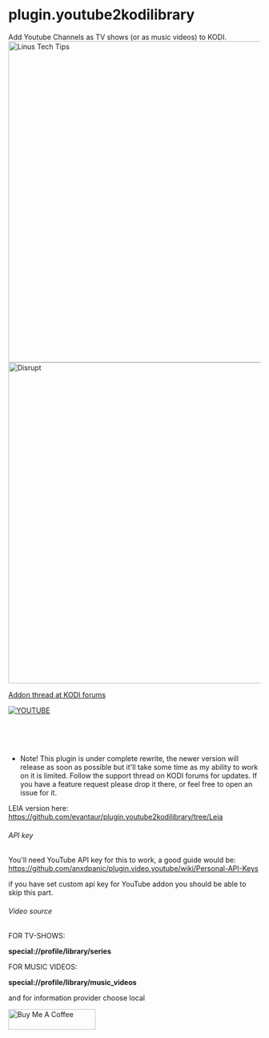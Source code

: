 # plugin.youtube2kodilibrary
Add Youtube Channels as TV shows (or as music videos) to KODI.
<img src="https://user-images.githubusercontent.com/23665282/139370255-155e06b9-74ec-449d-b9fe-38a442a8c9f3.png" alt="Linus Tech Tips" width=640>
<img src="https://user-images.githubusercontent.com/23665282/139370245-ec2b44d7-648c-4ee8-8058-2c2b10428418.png" alt="Disrupt" width=640>

<a href="https://forum.kodi.tv/showthread.php?tid=354748">Addon thread at KODI forums</a>

[![YOUTUBE](https://img.youtube.com/vi/nr1DuCJD4lQ/0.jpg)](https://www.youtube.com/watch?v=nr1DuCJD4lQ)


<br/><br/><br/>
* Note! This plugin is under complete rewrite, the newer version will release as soon as possible but it'll take some time as my ability to work on it is limited. Follow the support thread on KODI forums for updates. If you have a feature request please drop it there, or feel free to open an issue for it.

LEIA version here:
https://github.com/evantaur/plugin.youtube2kodilibrary/tree/Leia

###### API key

You'll need YouTube API key for this to work, a good guide would be:
https://github.com/anxdpanic/plugin.video.youtube/wiki/Personal-API-Keys

if you have set custom api key for YouTube addon you should be able to skip this part.

###### Video source
FOR TV-SHOWS:

**special://profile/library/series**

FOR MUSIC VIDEOS:

**special://profile/library/music_videos**

and for information provider choose local

<a href="https://www.buymeacoffee.com/evantaur" target="_blank"><img src="https://cdn.buymeacoffee.com/buttons/default-orange.png" alt="Buy Me A Coffee" height="41" width="174"></a>
